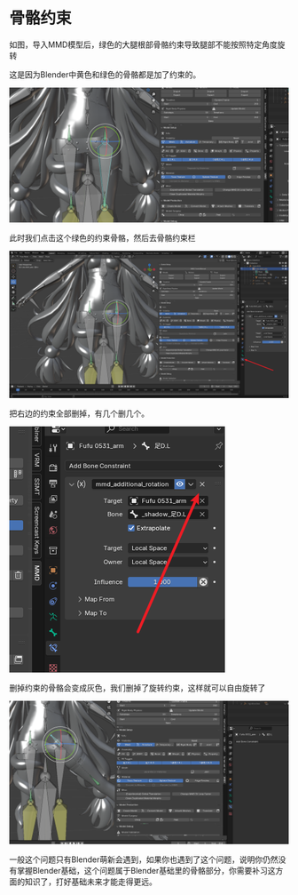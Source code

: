 # 骨骼约束
如图，导入MMD模型后，绿色的大腿根部骨骼约束导致腿部不能按照特定角度旋转

这是因为Blender中黄色和绿色的骨骼都是加了约束的。

![alt text](image.png)

此时我们点击这个绿色的约束骨骼，然后去骨骼约束栏

![alt text](image-1.png)

把右边的约束全部删掉，有几个删几个。

![alt text](image-2.png)

删掉约束的骨骼会变成灰色，我们删掉了旋转约束，这样就可以自由旋转了

![alt text](image-3.png)

一般这个问题只有Blender萌新会遇到，如果你也遇到了这个问题，说明你仍然没有掌握Blender基础，这个问题属于Blender基础里的骨骼部分，你需要补习这方面的知识了，打好基础未来才能走得更远。

